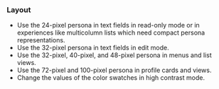 ### Layout

- Use the 24-pixel persona in text fields in read-only mode or in experiences like multicolumn lists which need compact persona representations. 
- Use the 32-pixel persona in text fields in edit mode. 
- Use the 32-pixel, 40-pixel, and 48-pixel persona in menus and list views. 
- Use the 72-pixel and 100-pixel persona in profile cards and views.
- Change the values of the color swatches in high contrast mode. 
